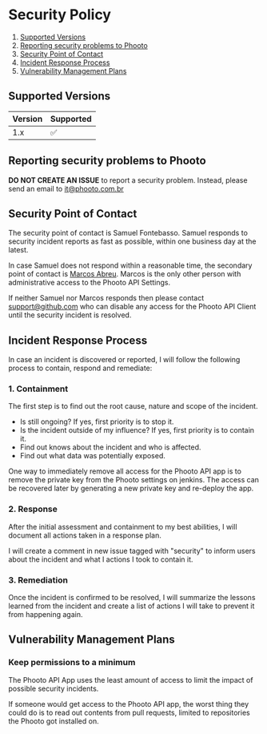 # Security Policy

1. [Supported Versions](#versions)
2. [Reporting security problems to Phooto](#reporting)
3. [Security Point of Contact](#contact)
4. [Incident Response Process](#process)
5. [Vulnerability Management Plans](#vulnerability-management)

<a name="reporting"></a>
## Supported Versions

| Version | Supported          |
| ------- | ------------------ |
| 1.x | :white_check_mark: |

<a name="reporting"></a>
## Reporting security problems to Phooto

**DO NOT CREATE AN ISSUE** to report a security problem. Instead, please
send an email to it@phooto.com.br

<a name="contact"></a>
## Security Point of Contact

The security point of contact is Samuel Fontebasso. Samuel responds to security
incident reports as fast as possible, within one business day at the latest.

In case Samuel does not respond within a reasonable time, the secondary point
of contact is [Marcos Abreu](it@phooto.com.br). Marcos is the
only other person with administrative access to the Phooto API Settings.

If neither Samuel nor Marcos responds then please contact support@github.com
who can disable any access for the Phooto API Client until the security incident is resolved.

<a name="process"></a>
## Incident Response Process

In case an incident is discovered or reported, I will follow the following
process to contain, respond and remediate:

### 1. Containment

The first step is to find out the root cause, nature and scope of the incident.

- Is still ongoing? If yes, first priority is to stop it.
- Is the incident outside of my influence? If yes, first priority is to contain it.
- Find out knows about the incident and who is affected.
- Find out what data was potentially exposed.

One way to immediately remove all access for the Phooto API app is to remove the
private key from the Phooto settings on jenkins. The access can be recovered later
by generating a new private key and re-deploy the app.

### 2. Response

After the initial assessment and containment to my best abilities, I will
document all actions taken in a response plan.

I will create a comment in new issue tagged with "security" to inform users about
the incident and what I actions I took to contain it.

### 3. Remediation

Once the incident is confirmed to be resolved, I will summarize the lessons
learned from the incident and create a list of actions I will take to prevent
it from happening again.

<a name="vulnerability-management"></a>
## Vulnerability Management Plans

### Keep permissions to a minimum

The Phooto API App uses the least amount of access to limit the impact of possible
security incidents.

If someone would get access to the Phooto API app, the worst thing they could do is to
read out contents from pull requests, limited to repositories the Phooto got
installed on.
